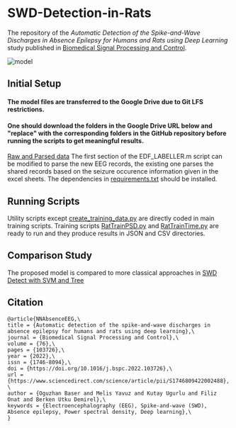 # SWD-Detection-in-Rats
The repository of the *Automatic Detection of the Spike-and-Wave Discharges in Absence Epilepsy for Humans and Rats using Deep Learning* study published in [Biomedical Signal Processing and Control](https://www.sciencedirect.com/science/article/pii/S1746809422002488).


![model](https://user-images.githubusercontent.com/83376963/163556139-0b8fd545-6c5f-4143-aac0-44980bbe1567.png)
## Initial Setup
#### The model files are transferred to the Google Drive due to Git LFS restrictions.
#### One should download the folders in the Google Drive URL below and "replace" with the corresponding folders in the GitHub repository before running the scripts to get meaningful results. 
[Raw and Parsed data](https://drive.google.com/drive/folders/1oIhVsMshzddXUUVGAm8L02yMjcH8NiJq?usp=sharing)
The first section of the EDF_LABELLER.m script can be modified to parse the new EEG records, the existing one parses the shared records based on the seizure occurence information given in the excel sheets. 
The dependencies in [requirements.txt](https://github.com/kutay-ugurlu/SWD-Detection-in-Rats/blob/master/Rat/requirements.txt) should be installed. 

## Running Scripts 
Utility scripts except [create_training_data.py](https://github.com/kutay-ugurlu/SWD-Detection-in-Rats/blob/master/Rat/create_training_data.py) are directly coded in main training scripts.
Training scripts [RatTrainPSD.py](https://github.com/kutay-ugurlu/SWD-Detection-in-Rats/blob/master/Rat/RatTrainPSD.py) and [RatTrainTime.py](https://github.com/kutay-ugurlu/SWD-Detection-in-Rats/blob/master/Rat/RatTrainTime.py) are ready to run and they produce results in JSON and CSV directories. 

## Comparison Study 
The proposed model is compared to more classical approaches in [<ins>SWD Detect with SVM and Tree</ins>](https://github.com/kutay-ugurlu/SWD-Detect-with-SVM-and-Tree)

## Citation
```
@article{NNAbsenceEEG,\
title = {Automatic detection of the spike-and-wave discharges in absence epilepsy for humans and rats using deep learning},\
journal = {Biomedical Signal Processing and Control},\
volume = {76},\
pages = {103726},\
year = {2022},\
issn = {1746-8094},\
doi = {https://doi.org/10.1016/j.bspc.2022.103726},\
url = {https://www.sciencedirect.com/science/article/pii/S1746809422002488}, \
author = {Oguzhan Baser and Melis Yavuz and Kutay Ugurlu and Filiz Onat and Berken Utku Demirel},\
keywords = {Electroencephalography (EEG), Spike-and-wave (SWD), Absence epilepsy, Power spectral density, Deep learning},\
}
```
